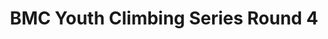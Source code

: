 ---
layout: post
title: BMC Youth Climbing Series Round 4
month: March
venue: TBC
time: Westway
link: www.thebmc.co.uk/bmc-youth-climbing-series-2019
---